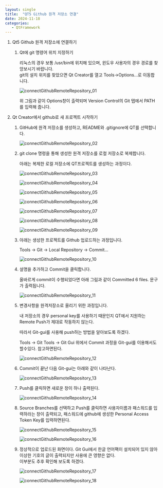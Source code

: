```yaml
---
layout: single
title:  "QT5 Github 원격 저장소 연결"
date: 2024-11-18
categories: 
   - QtFramework
---
```


1. Qt5 Github 원격 저장소에 연결하기 

   1. Qt에 git 명령어 위치 지정하기 

      리눅스의 경우 보통 /usr/bin에 위치해 있으며, 윈도우 사용자의 경우 경로를 찾앙보시기 바랍니다.  
      git의 설치 위치를 찾았으면 Qt Creator를 열고 Tools->Options...로 이동합니다. 

      ![connectGithubRemoteRepository_01](../../images/QtFramework/connectGithubRemoteRepository_01.png)

      위 그림과 같이 Options창이 출력되며 Version Control의 Git 탭에서 PATH를 입력해 줍니다.

      

2. Qt Creator에서 github로 새 프로젝트 시작하기

   1. GitHub에 원격 저장소를 생성하고, README와 .gitignore에 QT를 선택합니다.

      ![connectGithubRemoteRepository_02](../../images/QtFramework/connectGithubRemoteRepository_02.png)

      

   2. git clone 명령을 통해 생성한 원격 저장소를 로컬 저장소로 복제합니다. 

      아래는 복제한 로컬 저장소에 QT프로젝트를 생성하는 과정이다.  

      ![connectGithubRemoteRepository_03](../../images/QtFramework/connectGithubRemoteRepository_03.png)

      

      ![connectGithubRemoteRepository_04](../../images/QtFramework/connectGithubRemoteRepository_04.png)

      

      ![connectGithubRemoteRepository_05](../../images/QtFramework/connectGithubRemoteRepository_05.png)

      

      ![connectGithubRemoteRepository_06](../../images/QtFramework/connectGithubRemoteRepository_06.png)

      

      ![connectGithubRemoteRepository_07](../../images/QtFramework/connectGithubRemoteRepository_07.png)

      

      ![connectGithubRemoteRepository_08](../../images/QtFramework/connectGithubRemoteRepository_08.png)

      

      ![connectGithubRemoteRepository_09](../../images/QtFramework/connectGithubRemoteRepository_09.png)

      

   3. 아래는 생성한 프로젝트를 Github 업로드하는 과정입니다.

      Tools -> Git -> Local Repository -> Commit...

      ![connectGithubRemoteRepository_10](../../images/QtFramework/connectGithubRemoteRepository_10.png)

      

   4. 설명을 추가하고 Commit을 클릭합니다.

      올바르게 commit이 수행되었다면 아래 그림과 같이 Committed 6 files. 문구가 출력됩니다.

      ![connectGithubRemoteRepository_11](../../images/QtFramework/connectGithubRemoteRepository_11.png)

      

   5. 변경사항을 원격저장소로 올리기 위한 과정입니다.

      내 저장소의 경우 personal key를 사용하기 때문인지 QT에서 지원하는 Remote Push가 제대로 작동하지 않는다. 

      따라서 Git-gui를 사용해 push하는 방법을 알아보도록 하겠다. 

      Tools -> Git Tools -> Git Gui 위에서 Commit 과정을 Git-gui를 이용해서도 할수있다. 참고하면된다.  

      ![connectGithubRemoteRepository_12](../../images/QtFramework/connectGithubRemoteRepository_12.png)

      

   6. Commit이 끝난 다음 Git-gui는 아래와 같이 나타난다.

      ![connectGithubRemoteRepository_13](../../images/QtFramework/connectGithubRemoteRepository_13.png)

      

   7. Push를 클릭하면 새로운 창이 하나 출력된다.

      ![connectGithubRemoteRepository_14](../../images/QtFramework/connectGithubRemoteRepository_14.png)

      

   8. Source Branches를 선택하고 Push를 클릭하면 사용자이름과 패스워드를 입력하라는 창이 출력되고, 패스워드에 github에 생성한 Personal Access Token Key를 입력하면된다.

      ![connectGithubRemoteRepository_15](../../images/QtFramework/connectGithubRemoteRepository_15.png)

      ![connectGithubRemoteRepository_16](../../images/QtFramework/connectGithubRemoteRepository_16.png)

      

   9. 정상적으로 업로드된 화면이다.  Git Gui에서 한글 언어팩이 설치되어 있지 않아 이상한 기호의 글이 출력되지만 사용에 큰 영향은 없다.   
      이부분도 추후 확인해 보도록 하겠다.

      ![connectGithubRemoteRepository_17](../../images/QtFramework/connectGithubRemoteRepository_17.png)

      ![connectGithubRemoteRepository_18](../../images/QtFramework/connectGithubRemoteRepository_18.png)

   

